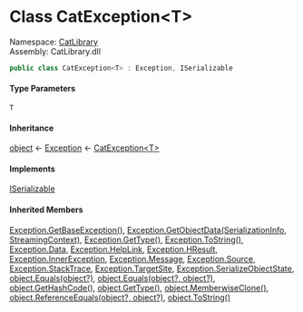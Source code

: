 ﻿# <a id="CatLibrary_CatException_1"></a> Class CatException<T\>

Namespace: [CatLibrary](CatLibrary.md)  
Assembly: CatLibrary.dll  

```csharp
public class CatException<T> : Exception, ISerializable
```

#### Type Parameters

`T` 

#### Inheritance

[object](https://learn.microsoft.com/dotnet/api/system.object) ← 
[Exception](https://learn.microsoft.com/dotnet/api/system.exception) ← 
[CatException<T\>](CatLibrary.CatException\-1.md)

#### Implements

[ISerializable](https://learn.microsoft.com/dotnet/api/system.runtime.serialization.iserializable)

#### Inherited Members

[Exception.GetBaseException\(\)](https://learn.microsoft.com/dotnet/api/system.exception.getbaseexception), 
[Exception.GetObjectData\(SerializationInfo, StreamingContext\)](https://learn.microsoft.com/dotnet/api/system.exception.getobjectdata), 
[Exception.GetType\(\)](https://learn.microsoft.com/dotnet/api/system.exception.gettype), 
[Exception.ToString\(\)](https://learn.microsoft.com/dotnet/api/system.exception.tostring), 
[Exception.Data](https://learn.microsoft.com/dotnet/api/system.exception.data), 
[Exception.HelpLink](https://learn.microsoft.com/dotnet/api/system.exception.helplink), 
[Exception.HResult](https://learn.microsoft.com/dotnet/api/system.exception.hresult), 
[Exception.InnerException](https://learn.microsoft.com/dotnet/api/system.exception.innerexception), 
[Exception.Message](https://learn.microsoft.com/dotnet/api/system.exception.message), 
[Exception.Source](https://learn.microsoft.com/dotnet/api/system.exception.source), 
[Exception.StackTrace](https://learn.microsoft.com/dotnet/api/system.exception.stacktrace), 
[Exception.TargetSite](https://learn.microsoft.com/dotnet/api/system.exception.targetsite), 
[Exception.SerializeObjectState](https://learn.microsoft.com/dotnet/api/system.exception.serializeobjectstate), 
[object.Equals\(object?\)](https://learn.microsoft.com/dotnet/api/system.object.equals\#system\-object\-equals\(system\-object\)), 
[object.Equals\(object?, object?\)](https://learn.microsoft.com/dotnet/api/system.object.equals\#system\-object\-equals\(system\-object\-system\-object\)), 
[object.GetHashCode\(\)](https://learn.microsoft.com/dotnet/api/system.object.gethashcode), 
[object.GetType\(\)](https://learn.microsoft.com/dotnet/api/system.object.gettype), 
[object.MemberwiseClone\(\)](https://learn.microsoft.com/dotnet/api/system.object.memberwiseclone), 
[object.ReferenceEquals\(object?, object?\)](https://learn.microsoft.com/dotnet/api/system.object.referenceequals), 
[object.ToString\(\)](https://learn.microsoft.com/dotnet/api/system.object.tostring)

